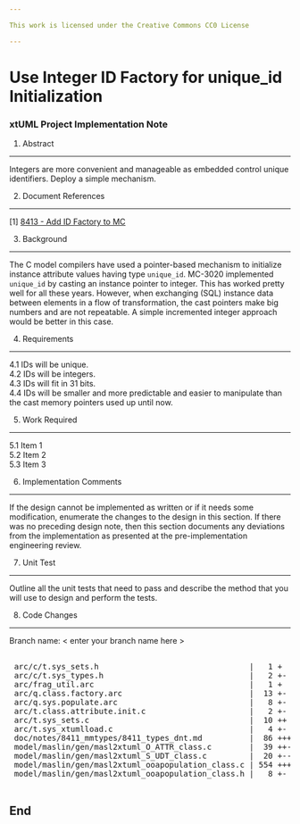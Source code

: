 ```yaml
---

This work is licensed under the Creative Commons CC0 License

---
```


# Use Integer ID Factory for unique_id Initialization
### xtUML Project Implementation Note

1. Abstract
-----------
Integers are more convenient and manageable as embedded control unique
identifiers.  Deploy a simple mechanism.

2. Document References
----------------------
[1] [8413 - Add ID Factory to MC](https://support.onefact.net/issues/8413)  

3. Background
-------------
The C model compilers have used a pointer-based mechanism to initialize
instance attribute values having type `unique_id`.  MC-3020 implemented
`unique_id` by casting an instance pointer to integer.  This has worked
pretty well for all these years.  However, when exchanging (SQL) instance
data between elements in a flow of transformation, the cast pointers
make big numbers and are not repeatable.  A simple incremented integer
approach would be better in this case.

4. Requirements
---------------
4.1 IDs will be unique.  
4.2 IDs will be integers.  
4.3 IDs will fit in 31 bits.  
4.4 IDs will be smaller and more predictable and easier to manipulate
than the cast memory pointers used up until now.  

5. Work Required
----------------
5.1 Item 1  
5.2 Item 2  
5.3 Item 3  

6. Implementation Comments
--------------------------
If the design cannot be implemented as written or if it needs some modification,
enumerate the changes to the design in this section.  If there was no preceding
design note, then this section documents any deviations from the implementation
as presented at the pre-implementation engineering review.

7. Unit Test
------------
Outline all the unit tests that need to pass and describe the method that you
will use to design and perform the tests.

8. Code Changes
---------------
Branch name: < enter your branch name here >

<pre>

 arc/c/t.sys_sets.h                                |   1 +
 arc/c/t.sys_types.h                               |   2 +-
 arc/frag_util.arc                                 |   1 +
 arc/q.class.factory.arc                           |  13 +-
 arc/q.sys.populate.arc                            |   8 +-
 arc/t.class.attribute.init.c                      |   2 +-
 arc/t.sys_sets.c                                  |  10 ++
 arc/t.sys_xtumlload.c                             |   4 +-
 doc/notes/8411_mmtypes/8411_types_dnt.md          |  86 ++++++++++++
 model/maslin/gen/masl2xtuml_O_ATTR_class.c        |  39 ++---
 model/maslin/gen/masl2xtuml_S_UDT_class.c         |  20 +--
 model/maslin/gen/masl2xtuml_ooapopulation_class.c | 554 ++++++++++++++++++++++++++++++++++++++----------------------------------
 model/maslin/gen/masl2xtuml_ooapopulation_class.h |   8 +-

</pre>

End
---

